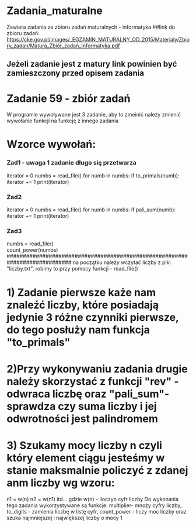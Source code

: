 # Zadania_maturalne
Zawiera zadania ze zbioru zadań maturalnych - informatyka
##link do zbioru zadań: https://cke.gov.pl/images/_EGZAMIN_MATURALNY_OD_2015/Materialy/Zbiory_zadan/Matura_Zbiór_zadań_Informatyka.pdf
## Jeżeli zadanie jest z matury link powinien być zamieszczony przed opisem zadania

# Zadanie 59 - zbiór zadań
W programie wywoływane jest 3 zadanie, aby to zmeinić należy zmienić wywołanie funkcji na funkcję z innego zadania
# Wzorce wywołań:
### Zad1 - uwaga 1 zadanie długo się przetwarza
  iterator = 0
    numbs = read_file()
    for numb in numbs:
        if to_primals(numb):
            iterator += 1
    print(iterator)
### Zad2
iterator = 0
    numbs = read_file()
    for numb in numbs:
        if pali_sum(numb):
            iterator += 1
    print(iterator)
### Zad3
  numbs = read_file()  
  count_power(numbs)
############################################################################
na początku należy wczytać liczby z plki "liczby.txt", robimy to przy pomocy funkcji - read_file()
# 1) Zadanie pierwsze każe nam znaleźć liczby, które posiadają jedynie 3 różne czynniki pierwsze, do tego posłuży nam funkcja "to_primals"
# 2)Przy wykonywaniu zadania drugie należy skorzystać z funkcji "rev" - odwraca liczbę oraz "pali_sum"-sprawdza czy suma liczby i jej odwrotności jest palindromem
# 3) Szukamy mocy liczby n czyli który element ciągu jesteśmy w stanie maksmalnie policzyć z zdanej anm liczby wg wzoru:
n1 = w(n)
n2 = w(n1)
itd...
gdzie w(n) - iloczyn cyfr liczby
Do wykonania tego zadania wykorzystywane są funkcje: multiplier- mnoży cyfry liczby, to_digits - zamienia liczbę w listę cyfr, 
count_power - liczy moc liczby oraz szuka najmniejszej i największej liczby o mocy 1
